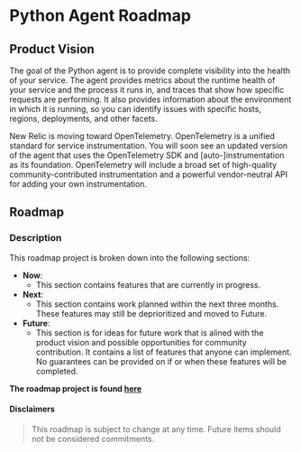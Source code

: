 # Python Agent Roadmap

## Product Vision
The goal of the Python agent is to provide complete visibility into the health of your service. The agent provides metrics about the runtime health of your service and the process it runs in, and traces that show how specific requests are performing. It also provides information about the environment in which it is running, so you can identify issues with specific hosts, regions, deployments, and other facets.

New Relic is moving toward OpenTelemetry. OpenTelemetry is a unified standard for service instrumentation. You will soon see an updated version of the agent that uses the OpenTelemetry SDK and [auto-]instrumentation as its foundation. OpenTelemetry will include a broad set of high-quality community-contributed instrumentation and a powerful vendor-neutral API for adding your own instrumentation.


## Roadmap
### Description
This roadmap project is broken down into the following sections:

- **Now**:
    - This section contains features that are currently in progress.
- **Next**:
    - This section contains work planned within the next three months. These features may still be deprioritized and moved to Future.
- **Future**:
    - This section is for ideas for future work that is alined with the product vision and possible opportunities for community contribution. It contains a list of features that anyone can implement. No guarantees can be provided on if or when these features will be completed.


**The roadmap project is found [here](https://github.com/orgs/newrelic/projects/13)**

#### Disclaimers
> This roadmap is subject to change at any time. Future items should not be considered commitments.
